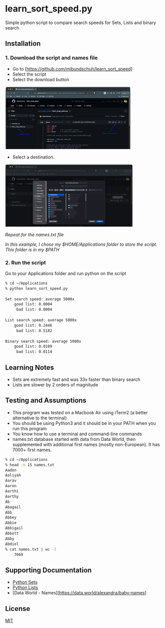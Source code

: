 # learn_sort_speed.py

Simple python script to compare search speeds for Sets, Lists and binary search

## Installation

### 1. Download the script and names file

* Go to [https://github.com/mjbundschuh/learn_sort_speed] 
* Select the script
* Select the download button

<img src="images/learn_imap_yahoo1.png" alt="Download Speed Script" height="200"/>

* Select a destination. 

<img src="images/learn_imap_yahoo2.png" alt="Select Download Location" height="200"/>

*Repeat for the names.txt file*

_In this example, I chose my $HOME/Applications folder to store the script. This folder is in my $PATH_

### 2. Run the script

Go to your Applications folder and run python on the script

```bash
% cd ~/Applications
% python learn_sort_speed.py

Set search speed: average 5000x
	good list: 0.0004
	 bad list: 0.0004

List search speed: average 5000x
	good list: 0.2446
	 bad list: 0.5182

Binary search speed: average 5000x
	good list: 0.0109
	 bad list: 0.0114

```

## Learning Notes
* Sets are extremely fast and was 33x faster than binary search
* Lists are slower by 2 orders of magnitude

## Testing and Assumptions

* This program was tested on a Macbook Air using iTerm2 (a better alternative to the terminal)
* You should be using Python3 and it should be in your PATH when you run this program
* You know how to use a terminal and command-line commands
* names.txt database started with data from Data World, then supplemented with additional first names (mostly non-European). It has 7000+ first names.

```bash
% cd ~/Applications
% head -n 15 names.txt
Aaden
Aaliyah
Aarav
Aaron
Aarthi
Aarthy
Ab
Abagail
Abb
Abbey
Abbie
Abbigail
Abbott
Abby
Abdiel
% cat names.txt | wc -l
    7069
```

## Supporting Documentation

* [Python Sets](https://realpython.com/python-sets/)
* [Python Lists](https://realpython.com/python-list/#appending-a-single-item-at-once-append)
* [Data World - Names][https://data.world/alexandra/baby-names]

## License

[MIT](https://choosealicense.com/licenses/mit/)
